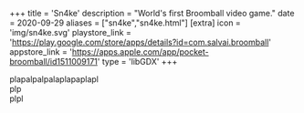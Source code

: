 +++
title = 'Sn4ke'
description = "World's first Broomball video game."
date = 2020-09-29
aliases = ["sn4ke","sn4ke.html"]
[extra]
icon = 'img/sn4ke.svg'
playstore_link = 'https://play.google.com/store/apps/details?id=com.salvai.broomball'
appstore_link = 'https://apps.apple.com/app/pocket-broomball/id1511009171'
type = 'libGDX'
+++

plapalpalpalaplapaplapl  
plp  
plpl